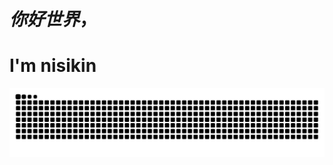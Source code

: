 # ***你好世界*，**

# **I'm nisikin**


<picture>
  <source media="(prefers-color-scheme: dark)" srcset="https://raw.githubusercontent.com/nisikin/nisikin/output/github-contribution-grid-snake-dark.svg">
  <source media="(prefers-color-scheme: light)" srcset="https://raw.githubusercontent.com/nisikin/nisikin/output/github-contribution-grid-snake.svg">
  <img alt="github contribution grid snake animation" src="https://raw.githubusercontent.com/nisikin/nisikin/output/github-contribution-grid-snake.svg">
</picture>
